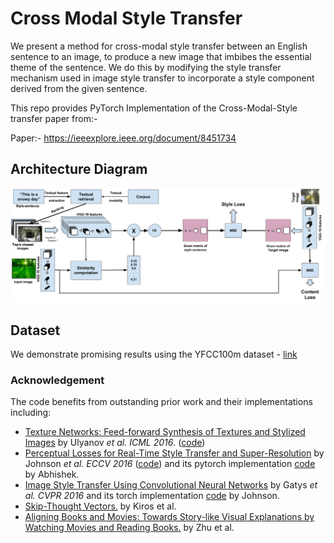 # Cross Modal Style Transfer


We present a method for cross-modal style transfer between an English sentence to an image, to produce a new image that imbibes the essential theme of the sentence. We do this by modifying the style transfer mechanism used in image style transfer to incorporate a style component derived from the given sentence. 

This repo provides PyTorch Implementation of the Cross-Modal-Style transfer paper from:- 

Paper:- https://ieeexplore.ieee.org/document/8451734

## Architecture Diagram
<img src='images/cross_modal_style_vec.png' />

## Dataset

We demonstrate promising results using the YFCC100m dataset - <a href='https://webscope.sandbox.yahoo.com/catalog.php?datatype=i&did=67&guccounter=1&guce_referrer=aHR0cDovL3Byb2plY3RzLmRma2kudW5pLWtsLmRlL3lmY2MxMDBtLz8&guce_referrer_sig=AQAAALot-eUWdiMmyIN9Q0I0llblfIFKY6ts0Vfjwxylf6nI7m6nlsmiHMo7NZn1qQNpvKUAQioJMyZBnqeXeeIz9Ydi2XF3hxAV2uZCKY7avGZREtLFtLsq4oqLzhENYe-ryaCQrM9cWPKO7Kphvpxz2FIEGGjI35wkKZQdVaRuGosR'> link </a>



### Acknowledgement
The code benefits from outstanding prior work and their implementations including:
- [Texture Networks: Feed-forward Synthesis of Textures and Stylized Images](https://arxiv.org/pdf/1603.03417.pdf) by Ulyanov *et al. ICML 2016*. ([code](https://github.com/DmitryUlyanov/texture_nets))
- [Perceptual Losses for Real-Time Style Transfer and Super-Resolution](https://arxiv.org/pdf/1603.08155.pdf) by Johnson *et al. ECCV 2016* ([code](https://github.com/jcjohnson/fast-neural-style)) and its pytorch implementation [code](https://github.com/darkstar112358/fast-neural-style) by Abhishek.
- [Image Style Transfer Using Convolutional Neural Networks](http://www.cv-foundation.org/openaccess/content_cvpr_2016/papers/Gatys_Image_Style_Transfer_CVPR_2016_paper.pdf) by Gatys *et al. CVPR 2016* and its torch implementation [code](https://github.com/jcjohnson/neural-style) by Johnson.
- [Skip-Thought Vectors.](https://arxiv.org/pdf/1506.06726.pdf) by Kiros et al. 
- [Aligning Books and Movies: Towards Story-like Visual Explanations by Watching Movies and Reading Books.](https://arxiv.org/pdf/1506.06724.pdf) by Zhu et al. 

